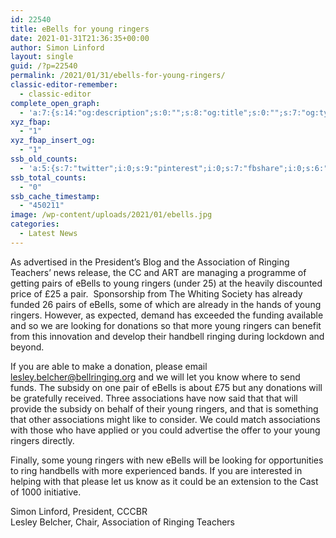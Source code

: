 ```yaml
---
id: 22540
title: eBells for young ringers
date: 2021-01-31T21:36:35+00:00
author: Simon Linford
layout: single
guid: /?p=22540
permalink: /2021/01/31/ebells-for-young-ringers/
classic-editor-remember:
  - classic-editor
complete_open_graph:
  - 'a:7:{s:14:"og:description";s:0:"";s:8:"og:title";s:0:"";s:7:"og:type";s:0:"";s:12:"twitter:card";s:7:"summary";s:15:"twitter:creator";s:0:"";s:19:"twitter:description";s:0:"";s:8:"og:image";s:5:"22542";}'
xyz_fbap:
  - "1"
xyz_fbap_insert_og:
  - "1"
ssb_old_counts:
  - 'a:5:{s:7:"twitter";i:0;s:9:"pinterest";i:0;s:7:"fbshare";i:0;s:6:"reddit";i:0;s:6:"tumblr";N;}'
ssb_total_counts:
  - "0"
ssb_cache_timestamp:
  - "450211"
image: /wp-content/uploads/2021/01/ebells.jpg
categories:
  - Latest News
---
```

As advertised in the President’s Blog and the Association of Ringing Teachers’ news release, the CC and ART are managing a programme of getting pairs of eBells to young ringers (under 25) at the heavily discounted price of £25 a pair.  Sponsorship from The Whiting Society has already funded 26 pairs of eBells, some of which are already in the hands of young ringers. However, as expected, demand has exceeded the funding available and so we are looking for donations so that more young ringers can benefit from this innovation and develop their handbell ringing during lockdown and beyond.

If you are able to make a donation, please email <lesley.belcher@bellringing.org> and we will let you know where to send funds. The subsidy on one pair of eBells is about £75 but any donations will be gratefully received. Three associations have now said that that will provide the subsidy on behalf of their young ringers, and that is something that other associations might like to consider. We could match associations with those who have applied or you could advertise the offer to your young ringers directly.

Finally, some young ringers with new eBells will be looking for opportunities to ring handbells with more experienced bands. If you are interested in helping with that please let us know as it could be an extension to the Cast of 1000 initiative.

Simon Linford, President, CCCBR  
Lesley Belcher, Chair, Association of Ringing Teachers
